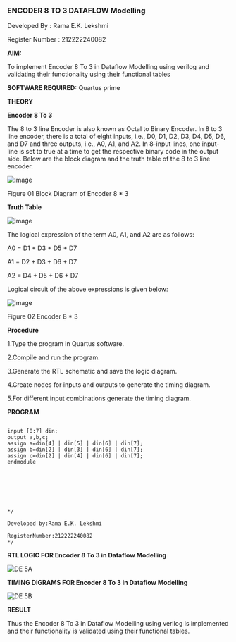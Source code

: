 ### ENCODER 8 TO 3 DATAFLOW Modelling

Developed By : Rama E.K. Lekshmi

Register Number : 212222240082 

**AIM:**

To implement  Encoder 8 To 3 in Dataflow Modelling using verilog and validating their functionality using their functional tables

**SOFTWARE REQUIRED:** Quartus prime

**THEORY**

**Encoder 8 To 3**

The 8 to 3 line Encoder is also known as Octal to Binary Encoder. In 8 to 3 line encoder, there is a total of eight inputs, i.e., D0, D1, D2, D3, D4, D5, D6, and D7 and three outputs, i.e., A0, A1, and A2. In 8-input lines, one input-line is set to true at a time to get the respective binary code in the output side. Below are the block diagram and the truth table of the 8 to 3 line encoder.

![image](https://github.com/naavaneetha/ENCODER8TO3DATAFLOW/assets/154305477/0bc242c1-eb9e-4c47-afe5-30428470efc3)

Figure 01  Block Diagram of Encoder 8 * 3

**Truth Table**

![image](https://github.com/naavaneetha/ENCODER8TO3DATAFLOW/assets/154305477/35496b14-ae6e-4cd1-9abd-d6736b576575)

The logical expression of the term A0, A1, and A2 are as follows:

A0 = D1 + D3 + D5 + D7

A1 = D2 + D3 + D6 + D7

A2 = D4 + D5 + D6 + D7

Logical circuit of the above expressions is given below:

![image](https://github.com/naavaneetha/ENCODER8TO3DATAFLOW/assets/154305477/95acaee6-c873-4c75-89eb-ef09fb158053)

Figure 02  Encoder 8 * 3

**Procedure**

1.Type the program in Quartus software.

2.Compile and run the program.

3.Generate the RTL schematic and save the logic diagram.

4.Create nodes for inputs and outputs to generate the timing diagram.

5.For different input combinations generate the timing diagram.

**PROGRAM**

```

input [0:7] din; 
output a,b,c; 
assign a=din[4] | din[5] | din[6] | din[7]; 
assign b=din[2] | din[3] | din[6] | din[7];
assign c=din[2] | din[4] | din[6] | din[7];
endmodule







*/

Developed by:Rama E.K. Lekshmi

RegisterNumber:212222240082
*/
```

**RTL LOGIC FOR Encoder 8 To 3 in Dataflow Modelling**

![DE 5A](https://github.com/Rama-Lekshmi/ENCODER8TO3DATAFLOW/assets/118541549/44753bac-5cb7-410f-9899-d161240a9e95)


**TIMING DIGRAMS FOR Encoder 8 To 3 in Dataflow Modelling**

![DE 5B](https://github.com/Rama-Lekshmi/ENCODER8TO3DATAFLOW/assets/118541549/97405bc7-cc95-4cfc-99d2-d1d1cf43951c)

**RESULT**

 Thus the Encoder 8 To 3 in Dataflow Modelling using verilog is implemented and their functionality is validated using their functional tables.




